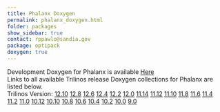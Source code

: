 ```yaml
---
title: Phalanx Doxygen
permalink: phalanx_doxygen.html
folder: packages
show_sidebar: true
contact: rppawlo@sandia.gov
package: optipack
doxygen: true
---
```


Development Doxygen for Phalanx is available [Here](http://trilinos.org/docs/dev/packages/phalanx/doc/html/index.html)  
Links to all available Trilinos release Doxygen collections for Phalanx are listed below.  
Trilinos Version: [12.10](http://trilinos.org/docs/r12.10/packages/phalanx/doc/html/index.html) [12.8](http://trilinos.org/docs/r12.8/packages/phalanx/doc/html/index.html) [12.6](http://trilinos.org/docs/r12.6/packages/phalanx/doc/html/index.html) [12.4](http://trilinos.org/docs/r12.4/packages/phalanx/doc/html/index.html) [12.2](http://trilinos.org/docs/r12.2/packages/phalanx/doc/html/index.html) [12.0](http://trilinos.org/docs/r12.0/packages/phalanx/doc/html/index.html) [11.14](http://trilinos.org/docs/r11.14/packages/phalanx/doc/html/index.html) [11.12](http://trilinos.org/docs/r11.12/packages/phalanx/doc/html/index.html) [11.10](http://trilinos.org/docs/r11.10/packages/phalanx/doc/html/index.html) [11.8](http://trilinos.org/docs/r11.8/packages/phalanx/doc/html/index.html) [11.6](http://trilinos.org/docs/r11.6/packages/phalanx/doc/html/index.html) [11.4](http://trilinos.org/docs/r11.4/packages/phalanx/doc/html/index.html) [11.2](http://trilinos.org/docs/r11.2/packages/phalanx/doc/html/index.html) [11.0](http://trilinos.org/docs/r11.0/packages/phalanx/doc/html/index.html) [10.12](http://trilinos.org/docs/r10.12/packages/phalanx/doc/html/index.html) [10.10](http://trilinos.org/docs/r10.10/packages/phalanx/doc/html/index.html) [10.8](http://trilinos.org/docs/r10.8/packages/phalanx/doc/html/index.html) [10.6](http://trilinos.org/docs/r10.6/packages/phalanx/doc/html/index.html) [10.4](http://trilinos.org/docs/r10.4/packages/phalanx/doc/html/index.html) [10.2](http://trilinos.org/docs/r10.2/packages/phalanx/doc/html/index.html) [10.0](http://trilinos.org/docs/r10.0/packages/phalanx/doc/html/index.html) [9.0](http://trilinos.org/docs/r9.0/packages/phalanx/doc/html/index.html)
